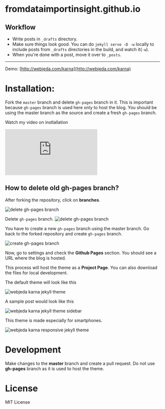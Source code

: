 # fromdataimportinsight.github.io

## Workflow

- Write posts in `_drafts` directory.
- Make sure things look good. You can do `jekyll serve -D -w` locally to include posts from `_drafts` directories in the build, and watch it(`-w`).
- When you're done with a post, move it over to `_posts`.

* * *

Demo: [http://webjeda.com/karna](http://webjeda.com/karna)

# Installation: 
Fork the ``master`` branch and delete ``gh-pages`` branch in it. This is important because ``gh-pages`` branch is used here only to host the blog. You should be using the master branch as the source and create a fresh ``gh-pages`` branch.

Watch my video on instlallation
<iframe class="video" src="https://www.youtube.com/embed/T2nx6tj-ZH4?rel=0?rel=0" frameborder="0" allowfullscreen></iframe>

## How to delete old **gh-pages** branch?
After forking the repository, click on **branches**.

![delete gh-pages branch](http://blog.webjeda.com/images/delete-github-branch.png)

Delete ``gh-pages`` branch.
![delete gh-pages branch](http://blog.webjeda.com/images/delete-github-branch-2.png)

You have to create a new ``gh-pages`` branch using the master branch. Go back to the forked repository and create ``gh-pages`` branch.

![create gh-pages branch](http://blog.webjeda.com/images/create-gh-pages-branch.JPG)

Now, go to settings and check the **Github Pages** section. You should see a URL where the blog is hosted.

This process will host the theme as a **Project Page**. You can also download the files for local development. 

The default theme will look like this

![webjeda karna jekyll theme](/images/karna-jekyll-theme-screenshot.png)



A sample post would look like this

![webjeda karna jekyll theme sidebar](/images/post.png)


This theme is made especially for smartphones.

![webjeda karna responsive jekyll theme](/images/karna-responsive-jekyll-theme.png)

# Development
Make changes to the **master** branch and create a pull request. Do not use **gh-pages** branch as it is used to host the theme.

# License
MIT License
